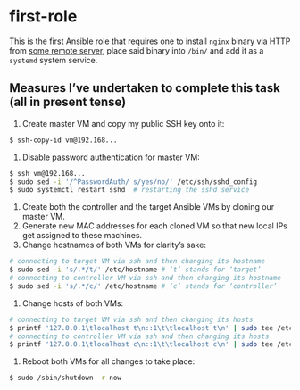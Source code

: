 # first-role

This is the first Ansible role that requires one to install `nginx`
binary via HTTP from [some remote
server](https://example.com/registry/nginx_1.0.0), place said binary
into `/bin/` and add it as a `systemd` system service.

## Measures I’ve undertaken to complete this task (all in present tense)

1. Create master VM and copy my public SSH key onto it:

```sh
$ ssh-copy-id vm@192.168...
```

1. Disable password authentication for master VM:

```sh
$ ssh vm@192.168...
$ sudo sed -i '/^PasswordAuth/ s/yes/no/' /etc/ssh/sshd_config
$ sudo systemctl restart sshd  # restarting the sshd service
```

1. Create both the controller and the target Ansible VMs by cloning our
   master VM.
1. Generate new MAC addresses for each cloned VM so that new local IPs
   get assigned to these machines.
1. Change hostnames of both VMs for clarity’s sake:

```sh
# connecting to target VM via ssh and then changing its hostname
$ sudo sed -i 's/.*/t/' /etc/hostname # ‘t’ stands for ‘target’
# connecting to controller VM via ssh and then changing its hostname
$ sudo sed -i 's/.*/c/' /etc/hostname # ‘c’ stands for ‘controller’
```

1. Change hosts of both VMs:

```sh
# connecting to target VM via ssh and then changing its hosts
$ printf '127.0.0.1\tlocalhost t\n::1\t\tlocalhost t\n' | sudo tee /etc/hosts
# connecting to controller VM via ssh and then changing its hosts
$ printf '127.0.0.1\tlocalhost c\n::1\t\tlocalhost c\n' | sudo tee /etc/hosts
```

1. Reboot both VMs for all changes to take place:

```sh
$ sudo /sbin/shutdown -r now
```
